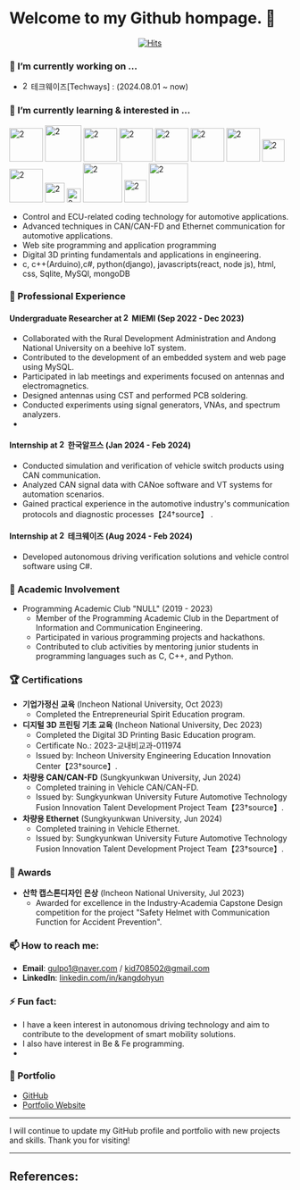 # Welcome to my Github hompage. 👋
<div align=center>
	
[![Hits](https://hits.seeyoufarm.com/api/count/incr/badge.svg?url=https%3A%2F%2Fgithub.com%2FDohyunKang&count_bg=%2385EF45&title_bg=%2323E9F9&icon=visualstudio.svg&icon_color=%232571E5&title=today+%2F+all&edge_flat=false)](https://hits.seeyoufarm.com)

</div>

### 🔭 I’m currently working on ...
- <img width="15" alt="2" src="https://github.com/user-attachments/assets/8dd4ce36-9331-4180-9a5e-2c72685ff0dc">테크웨이즈[Techways] : (2024.08.01 ~ now)

### 🌱 I’m currently learning & interested in ... 
<img width="60" alt="2" src="https://github.com/user-attachments/assets/911c32af-f986-45c3-afe5-5b7ee82e98c8"> 
<img width="65" alt="2" src="https://github.com/user-attachments/assets/2b26d6b0-3999-4f4a-8b08-6e076cb75cb6">
<img width="60" alt="2" src="https://github.com/user-attachments/assets/f1f0906a-dd0a-4fa8-88d9-46bcd90e0897">
<img width="60" alt="2" src="https://github.com/user-attachments/assets/2bf12873-6b2a-42bf-9d6b-3e794857e17b">
<img width="60" alt="2" src="https://github.com/user-attachments/assets/6612f30b-f9b9-4fb1-9130-4c4ab585fe2e"> 
<img width="60" alt="2" src="https://github.com/user-attachments/assets/e5b5e0da-18e0-4d3c-be22-10ce4dbebffa"> 
<img width="60" alt="2" src="https://github.com/user-attachments/assets/e50ce8dc-f63c-47ff-8f0e-c9da52588dda">
<img width="40" alt="2" src="https://github.com/user-attachments/assets/00b38b6f-1d73-419c-9aea-16b7f1916363"> 
<img width="60" alt="2" src="https://github.com/user-attachments/assets/e0cf7f02-b591-4803-b90a-564474b336fe"> 
<img width="35" alt="2" src="https://github.com/user-attachments/assets/50f2bd98-cfd3-4bd6-9cb3-5250cec9152b"> 
<img width="25" alt="2" src="https://github.com/user-attachments/assets/d10760f5-d2be-451f-9ae7-24a5b28c834f">
<img width="70" alt="2" src="https://github.com/user-attachments/assets/9af70b64-9280-44c2-86ba-9e14eca1a374">
<img width="40" alt="2" src="https://github.com/user-attachments/assets/82fe880c-ef67-4248-97be-5a1d9aa43299">
<img width="70" alt="2" src="https://github.com/user-attachments/assets/3e01000e-5e0c-47e3-9330-0ca73dd73627">

- Control and ECU-related coding technology for automotive applications.
- Advanced techniques in CAN/CAN-FD and Ethernet communication for automotive applications.
- Web site programming and application programming
- Digital 3D printing fundamentals and applications in engineering.
- c, c++(Arduino),c#, python(django), javascripts(react, node js), html, css, Sqlite, MySQl, mongoDB

### 💼 Professional Experience

#### Undergraduate Researcher at <img width="15" alt="2" src="https://github.com/user-attachments/assets/fb126461-b453-41ac-9859-c2597d137884">MIEMI (Sep 2022 - Dec 2023)
- Collaborated with the Rural Development Administration and Andong National University on a beehive IoT system.
- Contributed to the development of an embedded system and web page using MySQL.
- Participated in lab meetings and experiments focused on antennas and electromagnetics.
- Designed antennas using CST and performed PCB soldering.
- Conducted experiments using signal generators, VNAs, and spectrum analyzers.
- 
#### Internship at <img width="15" alt="2" src="https://github.com/user-attachments/assets/8a001b3e-9368-4d71-a37b-ad38ae44debf">한국알프스 (Jan 2024 - Feb 2024)
- Conducted simulation and verification of vehicle switch products using CAN communication.
- Analyzed CAN signal data with CANoe software and VT systems for automation scenarios.
- Gained practical experience in the automotive industry's communication protocols and diagnostic processes【24†source】  .

#### Internship at <img width="15" alt="2" src="https://github.com/user-attachments/assets/8dd4ce36-9331-4180-9a5e-2c72685ff0dc">테크웨이즈 (Aug 2024 - Feb 2024)
- Developed autonomous driving verification solutions and vehicle control software using C#.

### 🏫 Academic Involvement
- Programming Academic Club "NULL" (2019 - 2023)
  - Member of the Programming Academic Club in the Department of Information and Communication Engineering.
  - Participated in various programming projects and hackathons.
  - Contributed to club activities by mentoring junior students in programming languages such as C, C++, and Python.

### 🏆 Certifications
- **기업가정신 교육** (Incheon National University, Oct 2023)
  - Completed the Entrepreneurial Spirit Education program.
- **디지털 3D 프린팅 기초 교육** (Incheon National University, Dec 2023)
  - Completed the Digital 3D Printing Basic Education program.
  - Certificate No.: 2023-교내비교과-011974
  - Issued by: Incheon University Engineering Education Innovation Center【23†source】.
- **차량용 CAN/CAN-FD** (Sungkyunkwan University, Jun 2024)
  - Completed training in Vehicle CAN/CAN-FD.
  - Issued by: Sungkyunkwan University Future Automotive Technology Fusion Innovation Talent Development Project Team【23†source】.
- **차량용 Ethernet** (Sungkyunkwan University, Jun 2024)
  - Completed training in Vehicle Ethernet.
  - Issued by: Sungkyunkwan University Future Automotive Technology Fusion Innovation Talent Development Project Team【23†source】.

### 🥇 Awards
- **산학 캡스톤디자인 은상** (Incheon National University, Jul 2023)
  - Awarded for excellence in the Industry-Academia Capstone Design competition for the project "Safety Helmet with Communication Function for Accident Prevention".

### 📫 How to reach me:
- **Email**: gulpo1@naver.com / kid708502@gmail.com	
- **LinkedIn**: [linkedin.com/in/kangdohyun](https://www.linkedin.com/in/kangdohyun)

### ⚡ Fun fact:
- I have a keen interest in autonomous driving technology and aim to contribute to the development of smart mobility solutions.
- I also have interest in Be & Fe programming.
- 
### 📝 Portfolio
- [GitHub](https://github.com/DohyunKang)
- [Portfolio Website](https://dohyunportfolio.com)

---

I will continue to update my GitHub profile and portfolio with new projects and skills. Thank you for visiting!

---

References:
-
